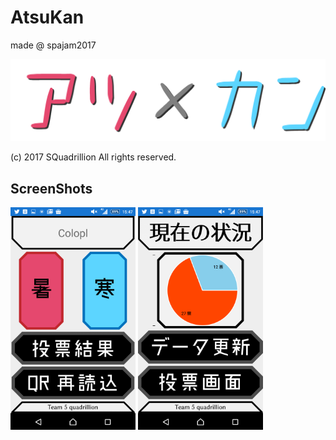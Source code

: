 # AtsuKan
made @ spajam2017

![](docs/img/logo.png)

(c) 2017 SQuadrillion All rights reserved.

## ScreenShots

<div class="clearfix" style="float:left">
<img src="docs/img/screenshot1.png" width="200">
<img src="docs/img/screenshot2.png" width="200">
</div>
